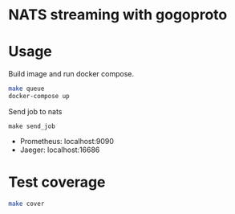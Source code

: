 # NATS streaming with gogoproto

# Usage

Build image and run docker compose.

```bash
make queue
docker-compose up
```

Send job to nats

```
make send_job 
```

 * Prometheus: localhost:9090
 * Jaeger: localhost:16686

# Test coverage

```bash
make cover
```

